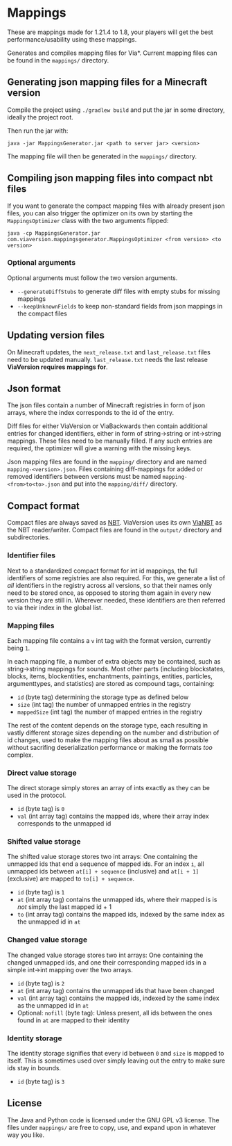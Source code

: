 # Mappings

These are mappings made for 1.21.4 to 1.8, your players will get the best performance/usability using these mappings.

Generates and compiles mapping files for Via*. Current mapping files can be found in the `mappings/` directory.

## Generating json mapping files for a Minecraft version

Compile the project using `./gradlew build` and put the jar in some directory, ideally the project root.

Then run the jar with:

```
java -jar MappingsGenerator.jar <path to server jar> <version>
```

The mapping file will then be generated in the `mappings/` directory.

## Compiling json mapping files into compact nbt files

If you want to generate the compact mapping files with already present json files, you can also trigger the optimizer on
its own by starting the `MappingsOptimizer` class with the two arguments flipped:

```
java -cp MappingsGenerator.jar com.viaversion.mappingsgenerator.MappingsOptimizer <from version> <to version>
```

### Optional arguments

Optional arguments must follow the two version arguments.

* `--generateDiffStubs` to generate diff files with empty stubs for missing mappings
* `--keepUnknownFields` to keep non-standard fields from json mappings in the compact files

## Updating version files
On Minecraft updates, the `next_release.txt` and `last_release.txt` files need to be updated manually.
`last_release.txt` needs the last release **ViaVersion requires mappings for**.

## Json format

The json files contain a number of Minecraft registries in form of json arrays, where the index corresponds to the id of
the entry.

Diff files for either ViaVersion or ViaBackwards then contain additional entries for changed identifiers, either in form
of string→string or int→string mappings. These files need to be manually filled. If any such entries are required, the
optimizer will give a warning with the missing keys.

Json mapping files are found in the `mapping/` directory and are named `mapping-<version>.json`. Files containing
diff-mappings for added or removed identifiers between versions must be named `mapping-<from>to<to>.json` and put into
the `mapping/diff/` directory.

## Compact format

Compact files are always saved as [NBT](https://minecraft.fandom.com/wiki/NBT_format). ViaVersion uses its
own [ViaNBT](https://github.com/ViaVersion/ViaNBT) as the NBT reader/writer. Compact files are found in the
`output/` directory and subdirectories.

### Identifier files

Next to a standardized compact format for int id mappings, the full identifiers of some registries are also required.
For this, we generate a list of *all* identifiers in the registry across all versions, so that their names only need to
be stored once, as opposed to storing them again in every new version they are still in. Wherever needed, these
identifiers are then referred to via their index in the global list.

### Mapping files

Each mapping file contains a `v` int tag with the format version, currently being `1`.

In each mapping file, a number of extra objects may be contained, such as string→string mappings for sounds. Most other
parts (including blockstates, blocks, items, blockentities, enchantments, paintings, entities, particles, argumenttypes,
and statistics) are stored as compound tags, containing:

* `id` (byte tag) determining the storage type as defined below
* `size` (int tag) the number of unmapped entries in the registry
* `mappedSize` (int tag) the number of mapped entries in the registry

The rest of the content depends on the storage type, each resulting in vastly different storage sizes depending on the
number and distribution of id changes, used to make the mapping files about as small as possible without sacrifing
deserialization performance or making the formats *too* complex.

### Direct value storage

The direct storage simply stores an array of ints exactly as they can be used in the protocol.

* `id` (byte tag) is `0`
* `val` (int array tag) contains the mapped ids, where their array index corresponds to the unmapped id

### Shifted value storage

The shifted value storage stores two int arrays: One containing the unmapped ids that end a sequence of mapped ids. For
an index `i`, all unmapped ids between `at[i] + sequence` (inclusive) and `at[i + 1]` (exclusive) are mapped
to `to[i] + sequence`.

* `id` (byte tag) is `1`
* `at` (int array tag) contains the unmapped ids, where their mapped is is *not* simply the last mapped id + 1
* `to` (int array tag) contains the mapped ids, indexed by the same index as the unmapped id in `at`

### Changed value storage

The changed value storage stores two int arrays: One containing the changed unmapped ids, and one their corresponding
mapped ids in a simple int→int mapping over the two arrays.

* `id` (byte tag) is `2`
* `at` (int array tag) contains the unmapped ids that have been changed
* `val` (int array tag) contains the mapped ids, indexed by the same index as the unmapped id in `at`
* Optional: `nofill` (byte tag): Unless present, all ids between the ones found in `at` are mapped to their identity

### Identity storage

The identity storage signifies that every id between `0` and `size` is mapped to itself. This is sometimes used over
simply leaving out the entry to make sure ids stay in bounds.

* `id` (byte tag) is `3`

## License

The Java and Python code is licensed under the GNU GPL v3 license. The files under `mappings/` are free to copy, use,
and expand upon in whatever way you like.
